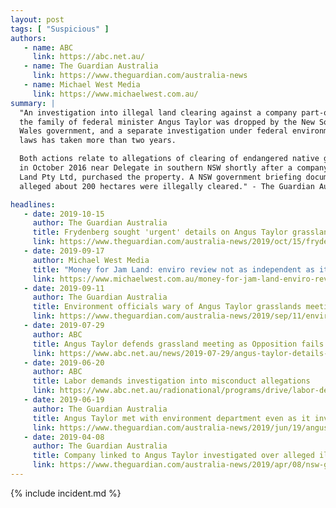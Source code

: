 ```yaml
---
layout: post
tags: [ "Suspicious" ]
authors:
   - name: ABC
     link: https://abc.net.au/
   - name: The Guardian Australia
     link: https://www.theguardian.com/australia-news
   - name: Michael West Media
     link: https://www.michaelwest.com.au/
summary: |
  "An investigation into illegal land clearing against a company part-owned by
  the family of federal minister Angus Taylor was dropped by the New South
  Wales government, and a separate investigation under federal environmental
  laws has taken more than two years.

  Both actions relate to allegations of clearing of endangered native grassland
  in October 2016 near Delegate in southern NSW shortly after a company, Jam
  Land Pty Ltd, purchased the property. A NSW government briefing document
  alleged about 200 hectares were illegally cleared." - The Guardian Australia

headlines:
   - date: 2019-10-15
     author: The Guardian Australia
     title: Frydenberg sought 'urgent' details on Angus Taylor grasslands investigation
     link: https://www.theguardian.com/australia-news/2019/oct/15/frydenberg-sought-urgent-details-on-angus-taylor-grasslands-investigation
   - date: 2019-09-17
     author: Michael West Media
     title: "Money for Jam Land: enviro review not as independent as it’s Craik’ed up to be?"
     link: https://www.michaelwest.com.au/money-for-jam-land-enviro-review-not-as-independent-as-its-craiked-up-to-be/
   - date: 2019-09-11
     author: The Guardian Australia
     title: Environment officials wary of Angus Taylor grasslands meeting, emails show
     link: https://www.theguardian.com/australia-news/2019/sep/11/environment-officials-wary-of-angus-taylor-grasslands-meeting-emails-show
   - date: 2019-07-29
     author: ABC
     title: Angus Taylor defends grassland meeting as Opposition fails in push for Senate inquiry
     link: https://www.abc.net.au/news/2019-07-29/angus-taylor-details-links-to-private-companies-and-grasslands/11363214
   - date: 2019-06-20
     author: ABC
     title: Labor demands investigation into misconduct allegations
     link: https://www.abc.net.au/radionational/programs/drive/labor-demands-investigation-into-misconduct-allegations/11230746
   - date: 2019-06-19
     author: The Guardian Australia
     title: Angus Taylor met with environment department even as it investigated company he part-owns
     link: https://www.theguardian.com/australia-news/2019/jun/19/angus-taylor-met-environment-department-even-as-it-investigated-company-part-owns-alleged-illegal-land-clearing2019-06-19
   - date: 2019-04-08
     author: The Guardian Australia
     title: Company linked to Angus Taylor investigated over alleged illegal landclearing
     link: https://www.theguardian.com/australia-news/2019/apr/08/nsw-government-abandoned-land-clearing-investigation-into-company-linked-to-angus-taylor
---
```

{% include incident.md %}
